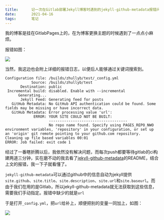 ```yaml
---
title:      记一次在Gitlab部署Jekyll博客时遇到的jekyll-github-metadata报错问题
date:       2021-04-16
tags:       笔记
---
```



我的博客是挂在GitlabPages上的，在为博客更换主题的时候遇到了一点点小麻烦。

报错如图：

![](https://i.loli.net/2021/10/14/PSgUjVXbLai7AQJ.png)

当然，我这边也会附上详细的报错日志，以便后人能够通过关键词搜索到。

```
Configuration file: /builds/zhullyb/test/_config.yml
            Source: /builds/zhullyb/test
       Destination: public
 Incremental build: disabled. Enable with --incremental
      Generating... 
       Jekyll Feed: Generating feed for posts
   GitHub Metadata: No GitHub API authentication could be found. Some fields may be missing or have incorrect data.
   GitHub Metadata: Error processing value 'url':
             ERROR: YOUR SITE COULD NOT BE BUILT:
                    ------------------------------------
                    No repo name found. Specify using PAGES_REPO_NWO environment variables, 'repository' in your configuration, or set up an 'origin' git remote pointing to your github.com repository.
Cleaning up file based variables 00:01
ERROR: Job failed: exit code 1
```

经过了一番瞎折腾以后，我依然没有解决问题，而每次push都要等待gitlab的ci构建两道三分钟，实在磨不动的我去看了[jekyll-github-metadata](https://github.com/jekyll/github-metadata)的README，结合上文的报错，我一下子就看懂了。

`jekyll-github-metadata`可以通过github中的信息自动为jekyll提供`site.github`、`site.title`、`site.description`、`site.url`和`site.baseurl`。而由于我们在用的是Gitlab，所以jekyll-github-metadata就无法获取到这些信息，需要我们手动指定。报错中缺少的就是`url`

于是打开`_config.yml`，把`url`给补上，顺便把别的变量一同加上，如图：

![](https://i.loli.net/2021/10/14/xpu9DK8Z1k7NHM3.png)
